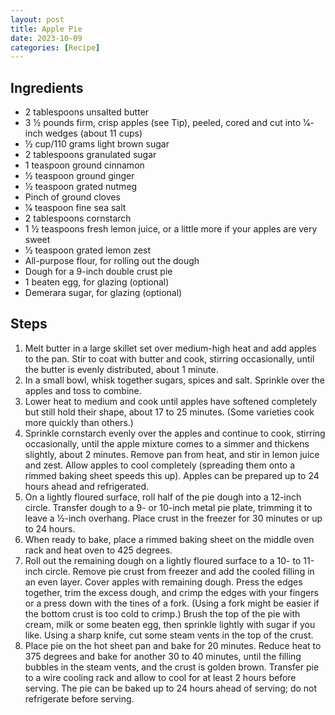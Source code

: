 ```yaml
---
layout: post
title: Apple Pie
date: 2023-10-09
categories: [Recipe]
---
```


## Ingredients

* 2 tablespoons unsalted butter
* 3 1⁄2 pounds firm, crisp apples (see Tip), peeled, cored and cut into 1⁄4-inch wedges (about 11 cups)
* 1⁄2 cup/110 grams light brown sugar
* 2 tablespoons granulated sugar
* 1 teaspoon ground cinnamon
* 1⁄2 teaspoon ground ginger
* 1⁄2 teaspoon grated nutmeg
* Pinch of ground cloves
* 1⁄4 teaspoon fine sea salt
* 2 tablespoons cornstarch
* 1 1⁄2 teaspoons fresh lemon juice, or a little more if your apples are very sweet
* 1⁄2 teaspoon grated lemon zest 
* All-purpose flour, for rolling out the dough
* Dough for a 9-inch double crust pie
* 1 beaten egg, for glazing (optional)
* Demerara sugar, for glazing (optional)

## Steps

1. Melt butter in a large skillet set over medium-high heat and add apples to the pan. Stir to coat with butter and cook, stirring occasionally, until the butter is evenly distributed, about 1 minute.
1. In a small bowl, whisk together sugars, spices and salt. Sprinkle over the apples and toss to combine.
1. Lower heat to medium and cook until apples have softened completely but still hold their shape, about 17 to 25 minutes. (Some varieties cook more quickly than others.)
1. Sprinkle cornstarch evenly over the apples and continue to cook, stirring occasionally, until the apple mixture comes to a simmer and thickens slightly, about 2 minutes. Remove pan from heat, and stir in lemon juice and zest. Allow apples to cool completely (spreading them onto a rimmed baking sheet speeds this up). Apples can be prepared up to 24 hours ahead and refrigerated.
1. On a lightly floured surface, roll half of the pie dough into a 12-inch circle. Transfer dough to a 9- or 10-inch metal pie plate, trimming it to leave a 1⁄2-inch overhang. Place crust in the freezer for 30 minutes or up to 24 hours.
1. When ready to bake, place a rimmed baking sheet on the middle oven rack and heat oven to 425 degrees.
1. Roll out the remaining dough on a lightly floured surface to a 10- to 11-inch circle. Remove pie crust from freezer and add the cooled filling in an even layer. Cover apples with remaining dough. Press the edges together, trim the excess dough, and crimp the edges with your fingers or a press down with the tines of a fork. (Using a fork might be easier if the bottom crust is too cold to crimp.) Brush the top of the pie with cream, milk or some beaten egg, then sprinkle lightly with sugar if you like. Using a sharp knife, cut some steam vents in the top of the crust.
1. Place pie on the hot sheet pan and bake for 20 minutes. Reduce heat to 375 degrees and bake for another 30 to 40 minutes, until the filling bubbles in the steam vents, and the crust is golden brown. Transfer pie to a wire cooling rack and allow to cool for at least 2 hours before serving. The pie can be baked up to 24 hours ahead of serving; do not refrigerate before serving.
